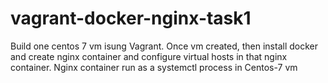 # vagrant-docker-nginx-task1
Build one centos 7 vm isung Vagrant. Once vm created, then install docker and create nginx container and configure virtual hosts in that nginx container. Nginx container run as a systemctl process in Centos-7 vm
